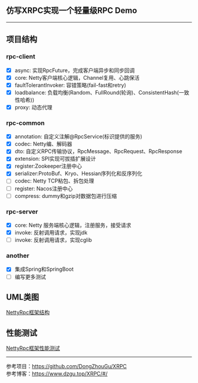 ## 仿写XRPC实现一个轻量级RPC Demo



***
## 项目结构
### rpc-client
- [x] async: 实现RpcFuture，完成客户端异步和同步回调
- [x] core: Netty客户端核心逻辑，Channel复用、心跳保活
- [x] faultTolerantInvoker: 容错策略(fail-fast和retry)
- [x] loadbalance: 负载均衡(Random、FullRound(轮询)、ConsistentHash(一致性哈希))
- [x] proxy: 动态代理

### rpc-common
- [x] annotation: 自定义注解@RpcService(标识提供的服务)
- [x] codec: Netty编、解码器
- [x] dto: 自定义RPC传输协议，RpcMessage、RpcRequest、RpcResponse 
- [x] extension: SPI实现可拔插扩展设计
- [x] register:Zookeeper注册中心
- [x] serializer:ProtoBuf、Kryo、Hessian序列化和反序列化
- [ ] codec: Netty TCP粘包、拆包处理
- [ ] register: Nacos注册中心
- [ ] compress: dummy和gzip对数据包进行压缩

### rpc-server
- [x] core: Netty 服务端核心逻辑，注册服务，接受请求
- [x] invoke: 反射调用请求，实现jdk
- [ ] invoke: 反射调用请求，实现cglib

### another
- [x] 集成Spring和SpringBoot
- [ ] 编写更多测试

## UML类图
[NettyRpc框架结构](https://az191bknb5.feishu.cn/docx/HKNRd5PESoWKgTxbpgUcHFednWb)

## 性能测试
[NettyRpc框架性能测试](https://az191bknb5.feishu.cn/docx/Xphbdyp7soWLAXxoEOfcji3unYe)

***
参考项目：https://github.com/DongZhouGu/XRPC <br/>
参考博客：https://www.dzgu.top/XRPC/#/